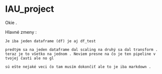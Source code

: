 # IAU_project

Okie .

Hlavné zmeny :

    Je iba jeden dataframe (df) je aj df_test

    predtým sa na jeden dataframe dal scaling na druhý sa dal transform . teraz je to všetko na jednom . Neviem presne na čo je ten pipeline v tvojej časti ale no gl

    sú ešte nejaké veci čo tam musím dokončiť ale to je iba markdown .
